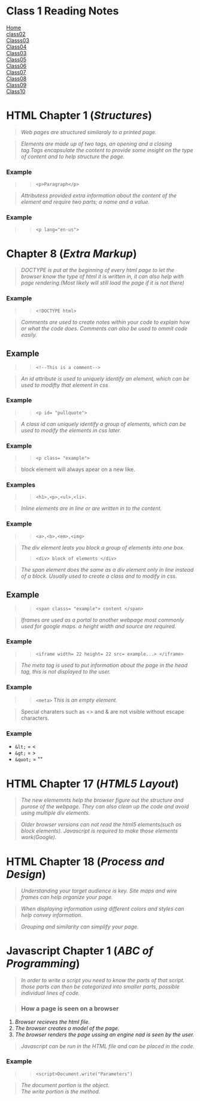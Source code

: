 # **Class 1 Reading Notes**

[Home](README.md)  
[class02](Class02.md)  
[Classs03](Class03.md)  
[Class04](Class04.md)  
[Class03](Class03.md)  
[Class05](Class05.md)  
[Class06](Class06.md)  
[Class07](Class07.md)  
[Class08](Class08.md)  
[Class09](Class09.md)  
[Class10](class10.md)  

# **HTML Chapter 1** (*Structures*)

>*Web pages are structured similaraly to a printed page.*

>*Elements are made up of two tags, an opening and a closing tag.Tags encapsulate the content to provide some insight on the type of content and to help structure the page.*

### **Example**

>> `<p>Paragraph</p>`

>*Attributess provided extra information about the content of the element and require two parts; a name and a value.*

### **Example**

>> `<p lang="en-us">`  

# **Chapter 8** (*Extra Markup*)

>*DOCTYPE is put at the beginning of every html page to let the browser know the type of html it is written in, it can also help with page rendering.(Most likely will still load the page if it is not there)*

### **Example**

>> `<!DOCTYPE html>`

>*Comments are used to create notes within your code to explain how or what the code does. Comments can also be used to ommit code easily.*

## **Example**

>> `<!--This is a comment-->`

>*An id attribute is used to uniquely identify an element, which can be used to modifty that element in css*

### **Example**

>> `<p id= "pullquote">`

> *A class id can uniquely identify a group of elements, which can be used to modify the elements in css later.*

### **Example**

>> `<p class= "example">`

> block element will always apear on a new like.

### **Examples**

>> `<h1>,<p>,<ul>,<li>.`

> *Inline elements are in line or are written in to the content.*

### **Example**

>> `<a>,<b>,<em>,<img>`

> *The div element leats you block a group of elements into one box.*
>> `<div> block of elements </div>`

>*The span element does the same as a div element only in line instead of a block. Usually used to create a class and to modify in css.*
## **Example**
>> `<span classs= "example"> content </span>`

> *Iframes are used as a portal to another webpage most commonly used for google maps. a height width and source are required.*

### **Example**

>> `<iframe
width= 22
height= 22
src= example...> </iframe>`

> *The meta tag is used to put information about the page in the head tag, this is not displayed to the user.*

### **Example**

>> `<meta>` T*his is an empty element.*

>Special charaters such as <> and & are not visible without escape characters.

### **Example**
>>
+ `&lt;` = <
+ `&gt;` = >
+ `&quot;` = ""

# **HTML Chapter 17** (*HTML5 Layout*)

> *The new elememnts help the browser figure out the structure and purose of the webpage. They can also clean up the code and avoid using multiple div elements.*

>*Older browser versions can not read the html5 elements(such as block elements). Javascript is required to make those elements work(Google).*

# **HTML Chapter 18** (*Process and Design*)

>*Understanding your target audience is key. Site maps and wire frames can help organize your page.*

>*When displaying information using different colors and styles can help convey information.*

>*Grouping and similarity can simplify your page.*

# **Javascript Chapter 1** (*ABC of Programming*)

>*In order to write a script you need to know the parts of that script. those parts can then be categorized into smaller parts, possible individual lines of code.*

>### How a page is seen on a browser

1. *Browser recieves the html file.*
1. *The browser creates a model of the page.*
1. *The browser renders the page ussing an engine nad is seen by the user.*

> *Javascript can be run in the HTML file and can be placed in the code.*

### **Example**

>> `<script>Document.write("Parameters")`

> *The document portion is the object.*  
> *The write portion is the method.*
